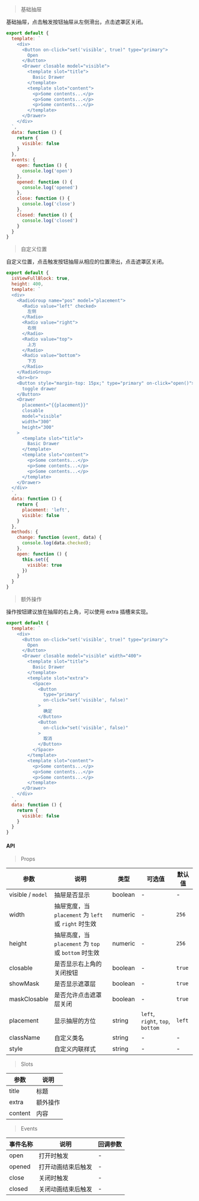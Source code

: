 > 基础抽屉

基础抽屉，点击触发按钮抽屉从左侧滑出，点击遮罩区关闭。

```js
export default {
  template: `
    <div>
      <Button on-click="set('visible', true)" type="primary">
        Open
      </Button>
      <Drawer closable model="visible">
        <template slot="title">
          Basic Drawer
        </template>
        <template slot="content">
          <p>Some contents...</p>
          <p>Some contents...</p>
          <p>Some contents...</p>
        </template>
      </Drawer>
    </div>
  `,
  data: function () {
    return {
      visible: false
    }
  },
  events: {
    open: function () {
      console.log('open')
    },
    opened: function () {
      console.log('opened')
    },
    close: function () {
      console.log('close')
    },
    closed: function () {
      console.log('closed')
    }
  }
}
```

> 自定义位置

自定义位置，点击触发按钮抽屉从相应的位置滑出，点击遮罩区关闭。

```js
export default {
  isViewFullBlock: true,
  height: 400,
  template: `
  <div>
    <RadioGroup name="pos" model="placement">
      <Radio value="left" checked>
        左侧
      </Radio>
      <Radio value="right">
        右侧
      </Radio>
      <Radio value="top">
        上方
      </Radio>
      <Radio value="bottom">
        下方
      </Radio>
    </RadioGroup>
    <br><br>
    <Button style="margin-top: 15px;" type="primary" on-click="open()">
      toggle drawer
    </Button>
    <Drawer
      placement="{{placement}}"
      closable
      model="visible"
      width="300"
      height="300"
    >
      <template slot="title">
        Basic Drawer
      </template>
      <template slot="content">
        <p>Some contents...</p>
        <p>Some contents...</p>
        <p>Some contents...</p>
      </template>
    </Drawer>
  </div>
  `,
  data: function () {
    return {
      placement: 'left',
      visible: false
    }
  },
  methods: {
    change: function (event, data) {
      console.log(data.checked);
    },
    open: function () {
      this.set({
        visible: true
      })
    }
  }
}
```

> 额外操作

操作按钮建议放在抽屉的右上角，可以使用 extra 插槽来实现。

```js
export default {
  template: `
    <div>
      <Button on-click="set('visible', true)" type="primary">
        Open
      </Button>
      <Drawer closable model="visible" width="400">
        <template slot="title">
          Basic Drawer
        </template>
        <template slot="extra">
          <Space>
            <Button
              type="primary"
              on-click="set('visible', false)"
            >
              确定
            </Button>
            <Button
              on-click="set('visible', false)"
            >
              取消
            </Button>
          </Space>
        </template>
        <template slot="content">
          <p>Some contents...</p>
          <p>Some contents...</p>
          <p>Some contents...</p>
        </template>
      </Drawer>
    </div>
  `,
  data: function () {
    return {
      visible: false
    }
  }
}
```

#### API

> Props

参数 | 说明 | 类型 | 可选值 | 默认值
---|---|---|---|---
visible / `model` | 抽屉是否显示 | boolean | - | -
width | 抽屉宽度，当 `placement` 为 `left` 或 `right` 时生效 | numeric | - | `256`
height | 抽屉高度，当 `placement` 为 `top` 或 `bottom` 时生效 | numeric | - | `256`
closable | 是否显示右上角的关闭按钮 | boolean | - | `true`
showMask | 是否显示遮罩层 | boolean | - | `true`
maskClosable | 是否允许点击遮罩层关闭 | boolean | - | `true`
placement | 显示抽屉的方位 | string | `left`, `right`, `top`, `bottom` | `left`
className | 自定义类名 | string | - | -
style | 自定义内联样式 | string | - | -

> Slots

参数 | 说明
---|---
title | 标题
extra | 额外操作
content | 内容

> Events

事件名称 | 说明 | 回调参数
---|---|---
open | 打开时触发 | -
opened | 打开动画结束后触发 | -
close | 关闭时触发 | -
closed | 关闭动画结束后触发 | -
